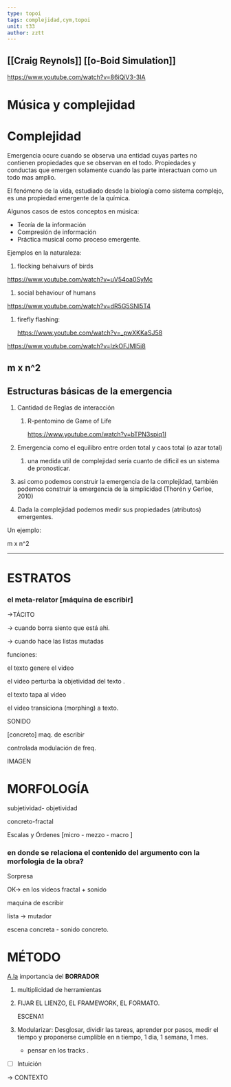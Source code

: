 ```yaml
---
type: topoi
tags: complejidad,cym,topoi
unit: t33
author: zztt
---
```


## [[Craig Reynols]] [[o-Boid Simulation]]

https://www.youtube.com/watch?v=86iQiV3-3IA

# Música y complejidad

# Complejidad

Emergencia ocure cuando se observa una entidad cuyas partes no contienen propiedades que se observan en el todo. Propiedades y conductas que emergen solamente cuando las parte interactuan como un todo mas amplio.

El fenómeno de la vida, estudiado desde la biología como sistema complejo, es una propiedad emergente de la química.

Algunos casos de estos conceptos en música:

-   Teoría de la información
-   Compresión de información
-   Práctica musical como proceso emergente.

Ejemplos en la naturaleza:

1.  flocking behaivurs of birds

https://www.youtube.com/watch?v=uV54oa0SyMc

1.  social behaviour of humans

https://www.youtube.com/watch?v=dR5G5SNI5T4

1.  firefly flashing:
    
    https://www.youtube.com/watch?v=_pwXKKaSJ58
    

https://www.youtube.com/watch?v=lzkOFJMI5i8

## m x n^2

## Estructuras básicas de la emergencia

1.  Cantidad de Reglas de interacción
    
    1.  R-pentomino de Game of Life
        
        https://www.youtube.com/watch?v=bTPN3spiq1I
        
2.  Emergencia como el equilibro entre orden total y caos total (o azar total)
    
    1.  una medida util de complejidad sería cuanto de dificil es un sistema de pronosticar.
3.  asi como podemos construir la emergencia de la complejidad, también podemos construir la emergencia de la simplicidad (Thorén y Gerlee, 2010)
    
4.  Dada la complejidad podemos medir sus propiedades (atributos) emergentes.
    

Un ejemplo:

m x n^2

---

# ESTRATOS

### **el meta-relator [máquina de escribir]**

→TÁCITO

→ cuando borra siento que está ahi.

→ cuando hace las listas mutadas

funciones:

el texto genere el video

el video perturba la objetividad del texto .

el texto tapa al video

el video transiciona (morphing) a texto.

SONIDO

[concreto] maq. de escribir

controlada modulación de freq.

IMAGEN

# MORFOLOGÍA

subjetividad- objetividad

concreto-fractal

Escalas y Órdenes [micro - mezzo - macro ]

### en donde se relaciona el contenido del argumento con la morfologia de la obra?

Sorpresa

OK→ en los videos fractal + sonido

maquina de escribir

lista → mutador

escena concreta - sonido concreto.

# MÉTODO

[A.la](http://A.la) importancia del **BORRADOR**

1.  multiplicidad de herramientas
    
2.  FIJAR EL LIENZO, EL FRAMEWORK, EL FORMATO.
    
    ESCENA1
    
3.  Modularizar: Desglosar, dividir las tareas, aprender por pasos, medir el tiempo y proponerse cumplible en n tiempo, 1 dia, 1 semana, 1 mes.
    
    -   pensar en los tracks .

-   [ ] Intuición

→ CONTEXTO